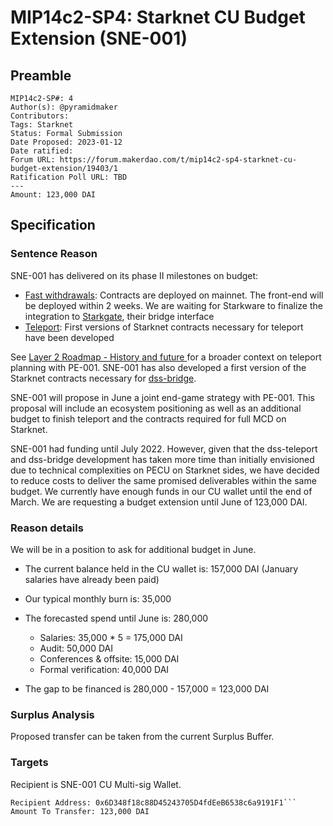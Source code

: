 # MIP14c2-SP4: Starknet CU Budget Extension (SNE-001)

## Preamble
```
MIP14c2-SP#: 4
Author(s): @pyramidmaker
Contributors: 
Tags: Starknet
Status: Formal Submission
Date Proposed: 2023-01-12
Date ratified: 
Forum URL: https://forum.makerdao.com/t/mip14c2-sp4-starknet-cu-budget-extension/19403/1
Ratification Poll URL: TBD
---
Amount: 123,000 DAI
```

## Specification

### Sentence Reason

SNE-001 has delivered on its phase II milestones on budget:

* [Fast withdrawals](https://github.com/makerdao/starknet-dai-bridge): Contracts are deployed on mainnet. The front-end will be deployed within 2 weeks. We are waiting for Starkware to finalize the integration to [Starkgate](https://starkgate.starknet.io/), their bridge interface
* [Teleport](https://github.com/makerdao/starknet-dss-teleport): First versions of Starknet contracts necessary for teleport have been developed

See [Layer 2 Roadmap - History and future ](https://forum.makerdao.com/t/layer-2-roadmap-history-and-future/17310)for a broader context on teleport planning with PE-001. SNE-001 has also developed a first version of the Starknet contracts necessary for [dss-bridge](https://github.com/makerdao/starknet-dss-bridge).

SNE-001 will propose in June a joint end-game strategy with PE-001. This proposal will include an ecosystem positioning as well as an additional budget to finish teleport and the contracts required for full MCD on Starknet.

SNE-001 had funding until July 2022. However, given that the dss-teleport and dss-bridge development has taken more time than initially envisioned due to technical complexities on PECU on Starknet sides, we have decided to reduce costs to deliver the same promised deliverables within the same budget. We currently have enough funds in our CU wallet until the end of March. We are requesting a budget extension until June of 123,000 DAI.

### Reason details

We will be in a position to ask for additional budget in June.

* The current balance held in the CU wallet is: 157,000 DAI (January salaries have already been paid)
* Our typical monthly burn is: 35,000
* The forecasted spend until June is: 280,000
  * Salaries: 35,000 * 5 = 175,000 DAI
  * Audit: 50,000 DAI
  * Conferences & offsite: 15,000 DAI
  * Formal verification: 40,000 DAI

* The gap to be financed is 280,000 - 157,000 = 123,000 DAI

### Surplus Analysis

Proposed transfer can be taken from the current Surplus Buffer.


### Targets

Recipient is SNE-001 CU Multi-sig Wallet.
```
Recipient Address: 0x6D348f18c88D45243705D4fdEeB6538c6a9191F1```
Amount To Transfer: 123,000 DAI
```
